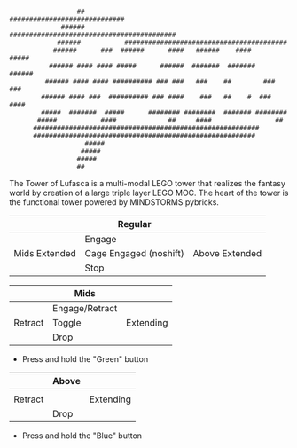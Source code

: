 ```

                 ##                         #############################      
             ######           ##########################################       
            ######           #########################################         
           ######      ###  ######      ####   ######    ####     #####        
          ###### #### #### #####      ######  #######  #######   ######        
         ###### #### #### ########## ### ###   ###    ##        ### ###        
        ###### #### ###  ########## ### ####    ###   ##    #  ### ####        
        #####  #######  #####      ######## ########  ####### ########         
       #####           ####             ##     ####                ##          
      #########################################################                
      ########################################################                 
                   #####                                                       
                  #####                                                        
                 #####                                                         
                 ##                                                            
```

The Tower of Lufasca is a multi-modal LEGO tower that realizes the fantasy world
by creation of a large triple layer LEGO MOC.  The heart of the tower is the 
functional tower powered by MINDSTORMS pybricks.  



|         |Regular |           |
|---------|------|-----------|
|         | Engage     |           |
| Mids Extended | Cage Engaged (noshift)     | Above Extended |
|         | Stop |           |

|         |Mids |           |
|---------|------|-----------|
|         | Engage/Retract     |           |
| Retract | Toggle     | Extending |
|         | Drop |           |
* Press and hold the "Green" button

|         |Above |           |
|---------|------|-----------|
|         |      |           |
| Retract |      | Extending |
|         | Drop |           |
* Press and hold the "Blue" button


